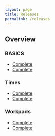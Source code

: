 ```yaml
---
layout: page
title: Releases
permalink: /releases
---
```



<div class="home-columns">
  <div class="column-left">
<div class="home">
<h2>Overview</h2>
 
</div>
</div>


 <div class="column-right">
<h3>BASICS</h3>
<ul>
    <li>
      <a href="https://en.wikipedia.org/wiki/Brotli">Complete</a></li>
    <li>
      <a href="https://base64.guru/standards/base64url">Complete</a></li>
</ul>
<h3>Times</h3>
<ul>
    <li>
      <a href="https://en.wikipedia.org/wiki/Brotli">Complete</a></li>
    <li>
      <a href="https://base64.guru/standards/base64url">Complete</a></li>
</ul>
<h3>Workpads</h3>
<ul>
    <li>
      <a href="https://en.wikipedia.org/wiki/Brotli">Complete</a></li>
    <li>
      <a href="https://base64.guru/standards/base64url">Complete</a></li>
</ul>
  </div>
</div>